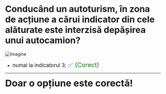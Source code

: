 # Conducând un autoturism, în zona de acțiune a cărui indicator din cele alăturate este interzisă depășirea unui autocamion?

![Imagine](https://www.arr-atestate.ro/upload/img/questions/img/conducand-un-autoturism-in-zona-de-actiune-a-carui-indicator-din-cele-alaturate-este-interzisa-depasirea-unui-autocamion-.jpg)

- <span style="font-size: larger;">numai la indicatorul 3; <span style="color: green; font-size: larger;">✅ (Corect)</span></span>

---

<span style="font-size: 30px; font-weight: bold;">**Doar o opțiune este corectă!**</span>